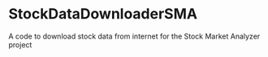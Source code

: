 # StockDataDownloaderSMA
A code to download stock data from internet for the Stock Market Analyzer project
